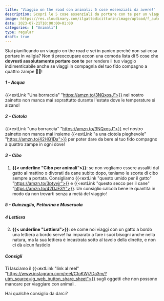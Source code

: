 ```yaml
---
title: 'Viaggio on the road con animali: 5 cose essenziali da avere!'
description: Scopri le 5 cose essenziali da portare con te per un viaggio on the road indimenticabile con il tuo animale! Leggi il nostro articolo per pianificare al meglio la tua avventura su quattro ruote.
image: https://res.cloudinary.com/ilgattodicitturin/image/upload/f_auto,q_auto,w_800,dpr_auto/v1657024162/Articoli/10_cose_per_un_viaggio_ontheroad_udittt.jpg
date: 2023-07-21T10:00:00+01:00
categories: [ "Animali"]
type: regular
draft: true
---
```


Stai pianificando un viaggio on the road e sei in panico perché non sai cosa portare in valigia? Non ti preoccupare eccon una comoda lista di 5 cose che **dovresti assolutamente portare con te** per rendere il tuo viaggio indimenticabile anche se viaggi in compagnia del tuo fido compagno a quattro zampe 🐶🐱!

##### 1 - Acqua
{{<extLink "Una borraccia" "https://amzn.to/3NQxosJ">}} nel nostro zainetto non manca mai soprattutto durante l'estate dove le temperature si alzano!

##### 2 - Ciotola
{{<extLink "una borraccia" "https://amzn.to/3NQxosJ">}} nel nostro zainetto non manca mai insieme {{<extLink "a una ciotola pieghevole" "https://amzn.to/42HQ1Da">}} per poter dare da bere al tuo fido compagno a quattro zampe in ogni dove!

##### 3 - Cibo
1. **{{< underline "Cibo per animali">}}**: se non vogliamo essere assaliti dal gatto al mattino o divorati da cane subito dopo, teniamo le scorte di cibo sempre a portata. Consigliamo {{<extLink "questo umido per il gatto" "https://amzn.to/3ptyyjr">}} e {{<extLink "questo secco per il cane" "https://amzn.to/42DJE3Y">}}. Un consiglio calcola bene le quantità in modo da non trovarti senza a metà del viaggio!

##### 5 - Guinzaglio, Pettorina e Museruola

##### 4 Lettiera
2. **{{< underline "Lettiera">}}**: se come noi viaggi con un gatto a bordo una lettiera a bordo serve!  ha imparato a fare i suoi bisogni anche nella natura, ma la sua lettiera è incastrata sotto al tavolo della dinette, e non ci dà alcun fastidio

##### Consigli
Ti lasciamo il {{<extLink "link al reel" "https://www.instagram.com/reel/CfoKWj7Da3m/?utm_source=ig_web_button_share_sheet">}} sugli oggetti che non possono mancare per viaggiare con animali. 

Hai qualche consiglio da darci?   

 
